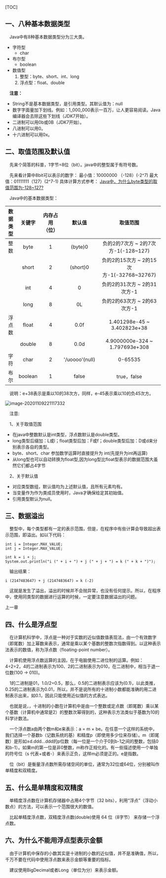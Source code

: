 [TOC]

## 一、八种基本数据类型

 Java中有8种基本数据类型分为三大类。

- 字符型
  - char
- 布尔型
  - boolean
- 数值型
  1. 整型：byte、short、int、long
  2. 浮点型：float、double

 **注意：**

- String不是基本数据类型，是引用类型。其默认值为：null
- 数字字面量加下划线。例如：1_000_000表示一百万，让人更容易阅读。Java编译器会去除这些下划线（JDK7开始）。
- 二进制可以用0b或0B（JDK7开始）。
- 八进制可以用0。
- 十六进制可以用0x。

## 二、取值范围及默认值

 先来个简答的科普，1字节=8位（bit）。java中的整型属于有符号数。

 先来看计算中8bit可以表示的数字： 最小值：10000000 （-128）(-2^7) 最大值：01111111（127）(2^7-1) 具体计算方式参考： [Java中，为什么byte类型的取值范围为-128~127?](https://blog.csdn.net/qq_23418393/article/details/57421688)

 Java中的基本数据类型：

| 数据类型 | 关键字  | 内存占用（位） |     默认值     |                 取值范围                  |
| :------: | :-----: | :------------: | :------------: | :---------------------------------------: |
|   整数   |  byte   |       1        |    (byte)0     |    负的2的7次方 ~ 2的7次方-1(-128~127)    |
|          |  short  |       2        |    (short)0    | 负的2的15次方 ~ 2的15次方-1(-32768~32767) |
|          |   int   |       4        |       0        |        负的2的31次方 ~ 2的31次方-1        |
|          |  long   |       8        |       0L       |        负的2的63次方 ~ 2的63次方-1        |
|  浮点数  |  float  |       4        |      0.0f      |        1.401298e-45 ~ 3.402823e+38        |
|          | double  |       8        |      0.0d      |      4.9000000e-324 ~ 1.797693e+308       |
|   字符   |  char   |       2        | '/uoooo'(null) |                  0-65535                  |
|   布尔   | boolean |       1        |     false      |                true，false                |

 说明：e+38表示是乘以10的38次方，同样，e-45表示乘以10的负45次方。

![image-20201109221117332](https://gitee.com/icecandy/imgbed/raw/master/Java/基础/20201109221118.png)

 注意:

 1、关于取值范围

- 在java中整数默认是int类型，浮点数默认是double类型。
- long类型后缀加：L或l；float类型后加：F或f；double类型后加：D或d来分别表示各自的类型。
- byte、short、char 参加数学运算时直接提升为 int(先提升为int再运算)
- 从long型也可以自动转换为float型,因为long型比float型表示的数据范围大虽然它们都占4字节

 2、关于默认值

- 对应类型数组，默认值均为上述默认值，且所有元素均有。
- 当变量作为作为类成员使用时，Java才确保给定其初始值。
- 引用类型默认为null。

## 三、数据溢出

 整型中，每个类型都有一定的表示范围，但是，在程序中有些计算会导致超出表示范围，即溢出。如以下代码：

```
int i = Integer.MAX_VALUE;
int j = Integer.MAX_VALUE;

int k = i + j;
System.out.println("i (" + i + ") + j (" + j + ") = k (" + k + ")");
```

 输出结果：

```
i (2147483647) + j (2147483647) = k (-2)
```

 这就是发生了溢出，溢出的时候并不会抛异常，也没有任何提示。所以，在程序中，使用同类型的数据进行运算的时候，一定要注意数据溢出的问题。

上一章

## 四、什么是浮点型

 在计算机科学中，浮点是一种对于实数的近似值数值表现法，由一个有效数字（即尾数）加上幂数来表示，通常是乘以某个基数的整数次指数得到。以这种表示法表示的数值，称为浮点数（floating-point number）。

 计算机使用浮点数运算的主因，在于电脑使用二进位制的运算。例如：4÷2=2，4的二进制表示为100、2的二进制表示为010，在二进制中，相当于退一位数(100 -> 010)。

 1的二进制是01，1.0/2=0.5，那么，0.5的二进制表示应该为(0.1)，以此类推，0.25的二进制表示为0.01，所以，并不是说所有的十进制小数都能准确的用二进制表示出来，如0.1，因此只能使用近似值的方式表达。

 也就是说，，十进制的小数在计算机中是由一个整数或定点数（即尾数）乘以某个基数（计算机中通常是2）的整数次幂得到的，这种表示方法类似于基数为10的科学计数法。

 一个浮点数a由两个数m和e来表示：a = m × be。在任意一个这样的系统中，我们选择一个基数b（记数系统的基）和精度p（即使用多少位来存储）。m（即尾数）是形如±d.ddd...ddd的p位数（每一位是一个介于0到b-1之间的整数，包括0和b-1）。如果m的第一位是非0整数，m称作正规化的。有一些描述使用一个单独的符号位（s 代表+或者-）来表示正负，这样m必须是正的。e是指数。

 位（bit）是衡量浮点数所需存储空间的单位，通常为32位或64位，分别被叫作单精度和双精度。

## 五、什么是单精度和双精度

 单精度浮点数在计算机存储器中占用4个字节（32 bits），利用“浮点”（浮动小数点）的方法，可以表示一个范围很大的数值。

 比起单精度浮点数，双精度浮点数(double)使用 64 位（8字节） 来存储一个浮点数。

## 六、为什么不能用浮点型表示金额

 由于计算机中保存的小数其实是十进制的小数的近似值，并不是准确值，所以，千万不要在代码中使用浮点数来表示金额等重要的指标。

 建议使用BigDecimal或者Long（单位为分）来表示金额。